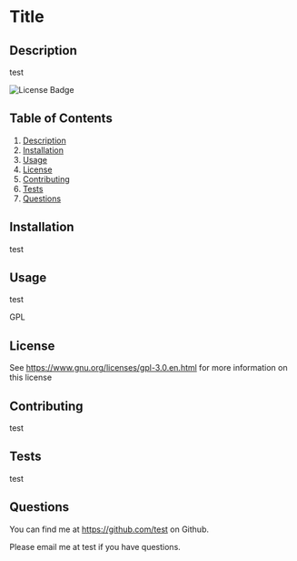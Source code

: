 # Title 
  

  ## Description
  

  test
 

  ![License Badge](https://shields.io/badge/license-GPL-green)
  

  ## Table of Contents
1. [Description](#description)
2. [Installation](#installation)
3. [Usage](#usage)
4. [License](#license)
5. [Contributing](#contributing)
6. [Tests](#tests)
7. [Questions](#questions)

  

  ## Installation
  

  test
  

  ## Usage
  

  test 
  

  GPL
  

  ## License
See https://www.gnu.org/licenses/gpl-3.0.en.html for more information on this license

  

  ## Contributing
  

  test
  

  ## Tests
  

  test
  

  ## Questions
  

  You can find me at https://github.com/test on Github.
  

  Please email me at test if you have questions.
  



